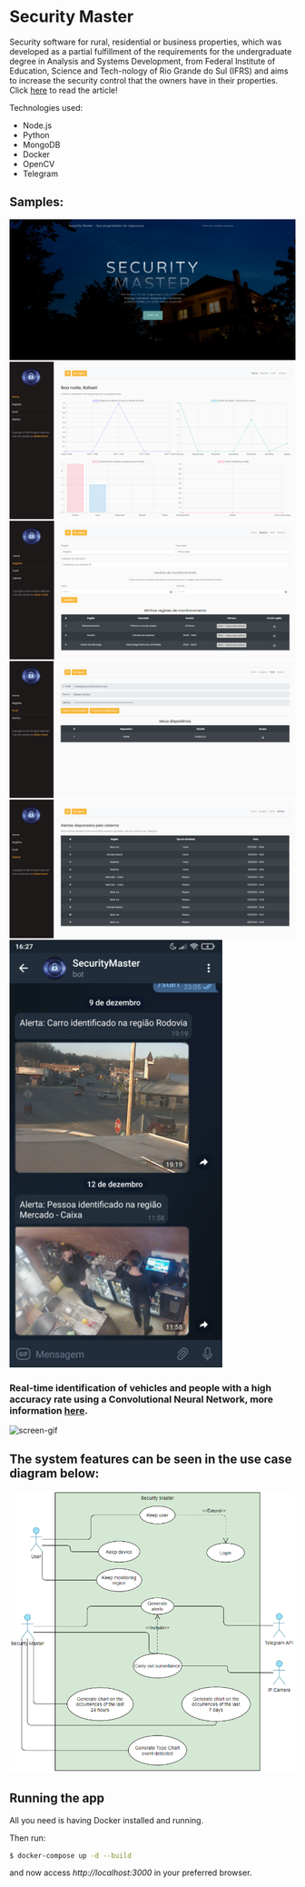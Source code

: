# Security Master

Security software for rural, residential or business properties, which was developed as a partial fulfillment of the requirements for the undergraduate degree in Analysis and Systems Development, from Federal Institute of Education, Science and Tech-nology of Rio Grande do Sul (IFRS) and aims to increase the security control that the owners have in their properties. Click <a href="https://docs.google.com/document/d/15oeNAl1u4ZY4esXrBv8ESPOKfRDjEMue/edit?usp=sharing&ouid=108237228594261809981&rtpof=true&sd=true">here</a> to read the article!

Technologies used:
  - Node.js
  - Python
  - MongoDB
  - Docker
  - OpenCV
  - Telegram

## Samples:
<img src="https://github.com/rafaelscariot/security-master/blob/main/src/app/public/img/Screenshot_3.png" />
<img src="https://github.com/rafaelscariot/security-master/blob/main/src/app/public/img/Screenshot_10.png" />
<img src="https://github.com/rafaelscariot/security-master/blob/main/src/app/public/img/Screenshot_6.png" />
<img src="https://github.com/rafaelscariot/security-master/blob/main/src/app/public/img/Screenshot_8.png" />
<img src="https://github.com/rafaelscariot/security-master/blob/main/src/app/public/img/Screenshot_9.png" />
<img src="https://github.com/rafaelscariot/security-master/blob/main/src/app/public/img/Screenshot_7.png" />

### Real-time identification of vehicles and people with a high accuracy rate using a Convolutional Neural Network, more information <a href="https://github.com/rafaelscariot/detect-people-and-vehicles">here</a>.

![screen-gif](https://github.com/rafaelscariot/detect-people-and-vehicles/blob/master/src/resources/result.gif)

## The system features can be seen in the use case diagram below:

<img src="https://github.com/rafaelscariot/security-master/blob/main/src/app/public/img/usecases.png" />

## Running the app

All you need is having Docker installed and running.

Then run:

```bash
$ docker-compose up -d --build
```

and now access _http://localhost:3000_ in your preferred browser.
